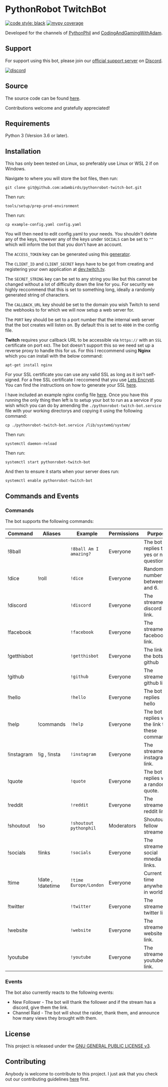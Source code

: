 # PythonRobot TwitchBot
[![code style: black](https://img.shields.io/badge/code%20style-black-000000.svg)](https://github.com/psf/black)
[![mypy coverage](https://img.shields.io/badge/mypy-100%25-green.svg)](https://github.com/python/mypy)

Developed for the channels of [PythonPhil](https://twitch.tv/pythonphil) and [CodingAndGamingWithAdam](https://twitch.tv/codingandgamingwithadam).

## Support
For support using this bot, please join our [official support server](https://discord.gg/f5veJaa4ZX) on [Discord](https://discord.com).

[![discord](https://img.shields.io/discord/941885906443468880?color=%237289DA&label=Coding%20With%20Adam&logo=discord&logoColor=white)](https://discord.gg/f5veJaa4ZX)

## Source
The source code can be found [here](https://github.com/adambirds/pythonrobot-twitch-bot).

Contributions welcome and gratefully appreciated!

## Requirements
Python 3 (Version 3.6 or later).

## Installation

This has only been tested on Linux, so preferably use Linux or WSL 2 if on Windows.

Navigate to where you will store the bot files, then run:

```
git clone git@github.com:adambirds/pythonrobot-twitch-bot.git
```

Then run:

```
tools/setup/prep-prod-environment
```

Then run:

```
cp example-config.yaml config.yaml
```

You will then need to edit config.yaml to your needs. You shouldn't delete any of the keys, however any of the keys under `SOCIALS` can be set to `""` which will inform the bot that you don't have an account.

The `ACCESS_TOKEN` key can be generated using this [generator](https://twitchtokengenerator.com).

The `CLIENT_ID` and `CLIENT_SECRET` keys have to be got from creating and registering your own application at [dev.twitch.tv](https://dev.twitch.tv).

The `SECRET_STRING` key can be set to any string you like but this cannot be changed without a lot of difficulty down the line for you. For security we highly reccommend that this is set to something long, ideally a randomly generated string of characters.

The `CALLBACK_URL` key should be set to the domain you wish Twitch to send the webhooks to for which we will now setup a web server for.

The `PORT` key should be set to a port number that the internal web server that the bot creates will listen on. By default this is set to `4000` in the config file.

**Twitch** requires your callback URL to be accessible via `https://` with an `SSL` certificate on port `443`. The bot doesn't support this so we need set up a reverse proxy to handle this for us. For this I reccommend using **Nginx** which you can install with the below command:

```
apt-get install nginx
```

For your SSL certificate you can use any valid SSL as long as it isn't self-signed. For a free SSL certificate I reccomend that you use [Lets Encrypt](https://letsencrypt.org). You can find the instructions on how to generate your SSL [here](https://certbot.eff.org).

I have included an example nginx config file [here](https://github.com/adambirds/pythonrobot-twitch-bot/blob/main/example-nginx-virtualhost.conf). Once you have this running the only thing then left is to setup your bot to run as a service if you wish which you can do by amending the `./pythonrobot-twitch-bot.service` file with your working directorys and copying it using the following command:

```
cp ./pythonrobot-twitch-bot.service /lib/systemd/system/
```

Then run:

```
systemctl daemon-reload
```

Then run:

```
systemctl start pythonrobot-twitch-bot
```

And then to ensure it starts when your server does run:

```
systemctl enable pythonrobot-twitch-bot
```

## Commands and Events

### Commands

The bot supports the following commands:

| Command | Aliases | Example | Permissions | Purpose |
|-------- | ------- | ------- | ----------- | ------- |
| !8ball | | `!8ball Am I amazing?` | Everyone | The bot replies to a yes or no question. |
| !dice | !roll | `!dice` | Everyone | Random number between 1 and 6. |
| !discord | | `!discord` | Everyone | The streamers discord link. |
| !facebook | | `!facebook` | Everyone | The streamers facebook link. |
| !getthisbot | | `!getthisbot` | Everyone | The link to the bots github |
| !github | | `!github` | Everyone | The streamers github link. |
| !hello | | `!hello` | Everyone | The bot replies hello |
| !help | !commands | `!help` | Everyone | The bot replies with the link to these commands. |
| !instagram | !ig , !insta | `!instagram` | Everyone | The streamers instagram link. |
| !quote | | `!quote` | Everyone | The bot replies with a random quote. |
| !reddit | | `!reddit` | Everyone | The streamers reddit link. |
| !shoutout | !so | `!shoutout pythonphil` | Moderators | Shoutout a fellow streamer |
| !socials | !links | `!socials` | Everyone | The streamers social mnedia links. |
| !time | !date , !datetime | `!time Europe/London` | Everyone | Current time anywhere in world |
| !twitter | | `!twitter` | Everyone | The streamers twitter link. |
| !website | | `!website` | Everyone | The streamers website link. |
| !youtube | | `!youtube` | Everyone | The streamers youtube link. |

### Events
The bot also currently reacts to the following events:

- New Follower - The bot will thank the follower and if the stream has a discord, give them the link.
- Channel Raid - The bot will shout the raider, thank them, and announce how many views they brought with them.

## License

This project is released under the [GNU GENERAL PUBLIC LICENSE v3](https://github.com/adambirds/pythonrobot-twitch-bot/blob/main/LICENSE).

## Contributing

Anybody is welcome to contribute to this project. I just ask that you check out our contributing guidelines
[here](https://github.com/adambirds/pythonrobot-twitch-bot/blob/main/docs/contributing/contributing.md) first.
